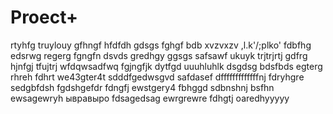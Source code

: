 # Proect+

rtyhfg
truylouy
gfhngf
hfdfdh
gdsgs
fghgf
bdb
xvzvxzv
,l.k'/;plko'
fdbfhg
edsrwg
regerg
fgngfn
dsvds
gredhgy
ggsgs
safsawf
ukuyk
trjtrjrtj
gdfrg
hjnfgj
tfujtrj
wfdqwsadfwq
fgjngfjk
dytfgd
uuuhluhlk
dsgdsg
bdsfbds
egterg
rhreh
fdhrt
we43gter4t
sdddfgedwsgvd
safdasef
dfffffffffffffnj
fdryhgre
sedgbfdsh
fgdshgefdr
fdngfj
ewstgery4
fbhggd
sdbnshnj
bsfhn
ewsagewryh
ывравыро
fdsagedsag
ewrgrewre
fdhgtj
оаredhyyyyy

